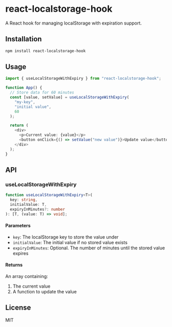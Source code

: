 # react-localstorage-hook

A React hook for managing localStorage with expiration support.

## Installation

```bash
npm install react-localstorage-hook
```

## Usage

```typescript
import { useLocalStorageWithExpiry } from "react-localstorage-hook";

function App() {
  // Store data for 60 minutes
  const [value, setValue] = useLocalStorageWithExpiry(
    "my-key",
    "initial value",
    60
  );

  return (
    <div>
      <p>Current value: {value}</p>
      <button onClick={() => setValue("new value")}>Update value</button>
    </div>
  );
}
```

## API

### useLocalStorageWithExpiry

```typescript
function useLocalStorageWithExpiry<T>(
  key: string,
  initialValue: T,
  expiryInMinutes?: number
): [T, (value: T) => void];
```

#### Parameters

- `key`: The localStorage key to store the value under
- `initialValue`: The initial value if no stored value exists
- `expiryInMinutes`: Optional. The number of minutes until the stored value expires

#### Returns

An array containing:

1. The current value
2. A function to update the value

## License

MIT

